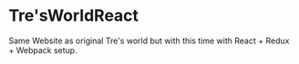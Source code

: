 # Tre'sWorldReact

Same Website as original Tre's world but with this time with React + Redux + Webpack setup.
